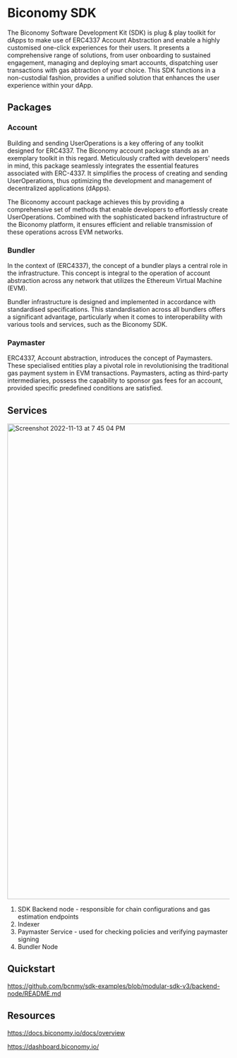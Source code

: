 # Biconomy SDK

The Biconomy Software Development Kit (SDK) is plug &amp; play toolkit for dApps to make use of ERC4337 Account Abstraction and enable a highly customised one-click experiences for their users. It presents a comprehensive range of solutions, from user onboarding to sustained engagement, managing and deploying smart accounts, dispatching user transactions with gas abtraction of your choice. This SDK functions in a non-custodial fashion, provides a unified solution that enhances the user experience within your dApp.

## Packages

### Account

Building and sending UserOperations is a key offering of any toolkit designed for ERC4337. The Biconomy account package stands as an exemplary toolkit in this regard. Meticulously crafted with developers' needs in mind, this package seamlessly integrates the essential features associated with ERC-4337. It simplifies the process of creating and sending UserOperations, thus optimizing the development and management of decentralized applications (dApps).

The Biconomy account package achieves this by providing a comprehensive set of methods that enable developers to effortlessly create UserOperations. Combined with the sophisticated backend infrastructure of the Biconomy platform, it ensures efficient and reliable transmission of these operations across EVM networks.

### Bundler

In the context of (ERC4337), the concept of a bundler plays a central role in the infrastructure. This concept is integral to the operation of account abstraction across any network that utilizes the Ethereum Virtual Machine (EVM).

Bundler infrastructure is designed and implemented in accordance with standardised specifications. This standardisation across all bundlers offers a significant advantage, particularly when it comes to interoperability with various tools and services, such as the Biconomy SDK.

### Paymaster

ERC4337, Account abstraction, introduces the concept of Paymasters. These specialised entities play a pivotal role in revolutionising the traditional gas payment system in EVM transactions. Paymasters, acting as third-party intermediaries, possess the capability to sponsor gas fees for an account, provided specific predefined conditions are satisfied.

## Services

<img width="1076" alt="Screenshot 2022-11-13 at 7 45 04 PM" src="https://user-images.githubusercontent.com/90545960/201531668-b616d0b7-d94a-4ee5-9e4a-709836f8dfc0.png">

1. SDK Backend node - responsible for chain configurations and gas estimation endpoints
2. Indexer
3. Paymaster Service - used for checking policies and verifying paymaster signing
4. Bundler Node

## Quickstart

https://github.com/bcnmy/sdk-examples/blob/modular-sdk-v3/backend-node/README.md

## Resources

https://docs.biconomy.io/docs/overview

https://dashboard.biconomy.io/
